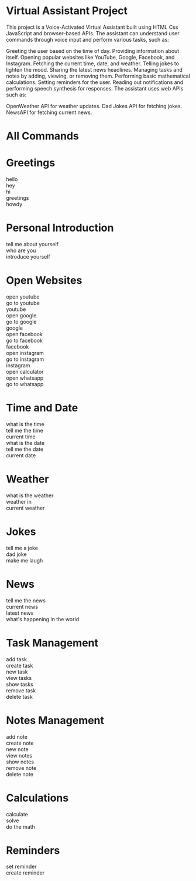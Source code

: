 # Virtual Assistant Project
This project is a Voice-Activated Virtual Assistant built using HTML Css JavaScript and browser-based APIs. The assistant can understand user commands through voice input and perform various tasks, such as:

Greeting the user based on the time of day.
Providing information about itself.
Opening popular websites like YouTube, Google, Facebook, and Instagram.
Fetching the current time, date, and weather.
Telling jokes to lighten the mood.
Sharing the latest news headlines.
Managing tasks and notes by adding, viewing, or removing them.
Performing basic mathematical calculations.
Setting reminders for the user.
Reading out notifications and performing speech synthesis for responses.
The assistant uses web APIs such as:

OpenWeather API for weather updates.
Dad Jokes API for fetching jokes.
NewsAPI for fetching current news.


# All Commands 

# Greetings
hello  
hey  
hi  
greetings  
howdy  

# Personal Introduction
tell me about yourself  
who are you  
introduce yourself  

# Open Websites
open youtube  
go to youtube  
youtube  
open google  
go to google  
google  
open facebook  
go to facebook  
facebook  
open instagram  
go to instagram  
instagram  
open calculator  
open whatsapp  
go to whatsapp  

# Time and Date
what is the time  
tell me the time  
current time  
what is the date  
tell me the date  
current date  

# Weather
what is the weather  
weather in  
current weather  

# Jokes
tell me a joke  
dad joke  
make me laugh  

# News
tell me the news  
current news  
latest news  
what's happening in the world  

# Task Management
add task  
create task  
new task  
view tasks  
show tasks  
remove task  
delete task  

# Notes Management
add note  
create note  
new note  
view notes  
show notes  
remove note  
delete note  

# Calculations
calculate  
solve  
do the math  

# Reminders
set reminder  
create reminder  
